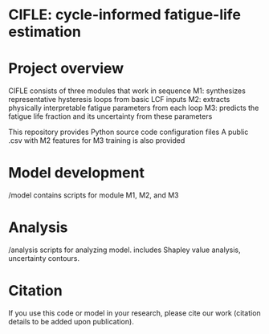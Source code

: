 # CIFLE: cycle-informed fatigue-life estimation

# Project overview
CIFLE consists of three modules that work in sequence
M1: synthesizes representative hysteresis loops from basic LCF inputs
M2: extracts physically interpretable fatigue parameters from each loop
M3: predicts the fatigue life fraction and its uncertainty from these parameters

This repository provides Python source code configuration files
A public .csv with M2 features for M3 training is also provided

# Model development
/model
contains scripts for module M1, M2, and M3

# Analysis
/analysis
scripts for analyzing model. includes Shapley value analysis, uncertainty contours.


# Citation
If you use this code or model in your research, please cite our work (citation details to be added upon publication).

